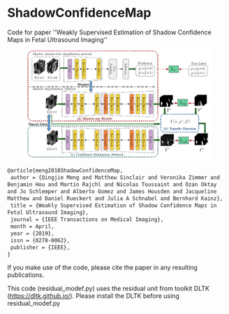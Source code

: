 # ShadowConfidenceMap
Code for paper ''Weakly Supervised Estimation of Shadow Confidence Maps in Fetal Ultrasound Imaging''

<p align="center">
    <img src="images/method.png" width="85%" height="85%">
</p>

```
@article{meng2018ShadowConfidenceMap,
 author = {Qingjie Meng and Matthew Sinclair and Veronika Zimmer and Benjamin Hou and Martin Rajchl and Nicolas Toussaint and Ozan Oktay and Jo Schlemper and Alberto Gomez and James Housden and Jacqueline Matthew and Daniel Rueckert and Julia A Schnabel and Bernhard Kainz},
 title = {Weakly Supervised Estimation of Shadow Confidence Maps in Fetal Ultrasound Imaging},
 journal = {IEEE Transactions on Medical Imaging},
 month = April,
 year = {2019},
 issn = {0278-0062},
 publisher = {IEEE},
}
```
If you make use of the code, please cite the paper in any resulting publications.


This code (residual_modef.py) uses the residual unit from toolkit DLTK (https://dltk.github.io/). Please install the DLTK before using residual_modef.py
